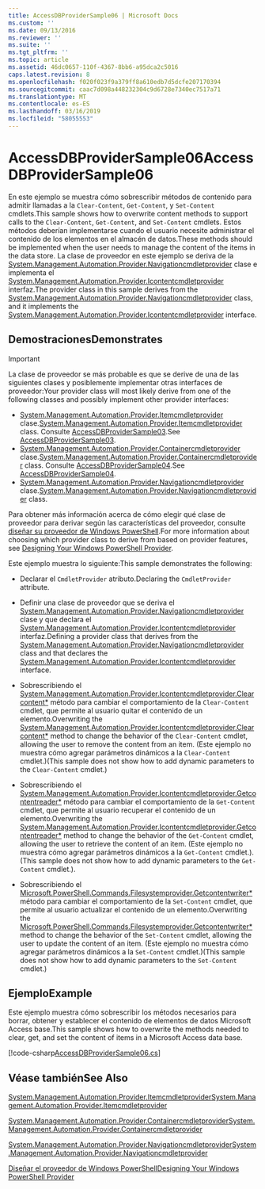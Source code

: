 ```yaml
---
title: AccessDBProviderSample06 | Microsoft Docs
ms.custom: ''
ms.date: 09/13/2016
ms.reviewer: ''
ms.suite: ''
ms.tgt_pltfrm: ''
ms.topic: article
ms.assetid: 46dc0657-110f-4367-8bb6-a95dca2c5016
caps.latest.revision: 8
ms.openlocfilehash: f020f023f9a379ff8a610edb7d5dcfe207170394
ms.sourcegitcommit: caac7d098a448232304c9d6728e7340ec7517a71
ms.translationtype: MT
ms.contentlocale: es-ES
ms.lasthandoff: 03/16/2019
ms.locfileid: "58055553"
---
```

# <a name="accessdbprovidersample06"></a><span data-ttu-id="bdf20-102">AccessDBProviderSample06</span><span class="sxs-lookup"><span data-stu-id="bdf20-102">AccessDBProviderSample06</span></span>

<span data-ttu-id="bdf20-103">En este ejemplo se muestra cómo sobrescribir métodos de contenido para admitir llamadas a la `Clear-Content`, `Get-Content`, y `Set-Content` cmdlets.</span><span class="sxs-lookup"><span data-stu-id="bdf20-103">This sample shows how to overwrite content methods to support calls to the `Clear-Content`, `Get-Content`, and `Set-Content` cmdlets.</span></span> <span data-ttu-id="bdf20-104">Estos métodos deberían implementarse cuando el usuario necesite administrar el contenido de los elementos en el almacén de datos.</span><span class="sxs-lookup"><span data-stu-id="bdf20-104">These methods should be implemented when the user needs to manage the content of the items in the data store.</span></span> <span data-ttu-id="bdf20-105">La clase de proveedor en este ejemplo se deriva de la [System.Management.Automation.Provider.Navigationcmdletprovider](/dotnet/api/System.Management.Automation.Provider.NavigationCmdletProvider) clase e implementa el [ System.Management.Automation.Provider.Icontentcmdletprovider](/dotnet/api/System.Management.Automation.Provider.IContentCmdletProvider) interfaz.</span><span class="sxs-lookup"><span data-stu-id="bdf20-105">The provider class in this sample derives from the [System.Management.Automation.Provider.Navigationcmdletprovider](/dotnet/api/System.Management.Automation.Provider.NavigationCmdletProvider) class, and it implements the [System.Management.Automation.Provider.Icontentcmdletprovider](/dotnet/api/System.Management.Automation.Provider.IContentCmdletProvider) interface.</span></span>

## <a name="demonstrates"></a><span data-ttu-id="bdf20-106">Demostraciones</span><span class="sxs-lookup"><span data-stu-id="bdf20-106">Demonstrates</span></span>

> [!IMPORTANT]
> <span data-ttu-id="bdf20-107">La clase de proveedor se más probable es que se derive de una de las siguientes clases y posiblemente implementar otras interfaces de proveedor:</span><span class="sxs-lookup"><span data-stu-id="bdf20-107">Your provider class will most likely derive from one of the following classes and possibly implement other provider interfaces:</span></span>
>
> -   <span data-ttu-id="bdf20-108">[System.Management.Automation.Provider.Itemcmdletprovider](/dotnet/api/System.Management.Automation.Provider.ItemCmdletProvider) clase.</span><span class="sxs-lookup"><span data-stu-id="bdf20-108">[System.Management.Automation.Provider.Itemcmdletprovider](/dotnet/api/System.Management.Automation.Provider.ItemCmdletProvider) class.</span></span> <span data-ttu-id="bdf20-109">Consulte [AccessDBProviderSample03](./accessdbprovidersample03.md).</span><span class="sxs-lookup"><span data-stu-id="bdf20-109">See [AccessDBProviderSample03](./accessdbprovidersample03.md).</span></span>
> -   <span data-ttu-id="bdf20-110">[System.Management.Automation.Provider.Containercmdletprovider](/dotnet/api/System.Management.Automation.Provider.ContainerCmdletProvider) clase.</span><span class="sxs-lookup"><span data-stu-id="bdf20-110">[System.Management.Automation.Provider.Containercmdletprovider](/dotnet/api/System.Management.Automation.Provider.ContainerCmdletProvider) class.</span></span> <span data-ttu-id="bdf20-111">Consulte [AccessDBProviderSample04](./accessdbprovidersample04.md).</span><span class="sxs-lookup"><span data-stu-id="bdf20-111">See [AccessDBProviderSample04](./accessdbprovidersample04.md).</span></span>
> -   <span data-ttu-id="bdf20-112">[System.Management.Automation.Provider.Navigationcmdletprovider](/dotnet/api/System.Management.Automation.Provider.NavigationCmdletProvider) clase.</span><span class="sxs-lookup"><span data-stu-id="bdf20-112">[System.Management.Automation.Provider.Navigationcmdletprovider](/dotnet/api/System.Management.Automation.Provider.NavigationCmdletProvider) class.</span></span>
>
> <span data-ttu-id="bdf20-113">Para obtener más información acerca de cómo elegir qué clase de proveedor para derivar según las características del proveedor, consulte [diseñar su proveedor de Windows PowerShell](./provider-types.md).</span><span class="sxs-lookup"><span data-stu-id="bdf20-113">For more information about choosing which provider class to derive from based on provider features, see [Designing Your Windows PowerShell Provider](./provider-types.md).</span></span>

<span data-ttu-id="bdf20-114">Este ejemplo muestra lo siguiente:</span><span class="sxs-lookup"><span data-stu-id="bdf20-114">This sample demonstrates the following:</span></span>

- <span data-ttu-id="bdf20-115">Declarar el `CmdletProvider` atributo.</span><span class="sxs-lookup"><span data-stu-id="bdf20-115">Declaring the `CmdletProvider` attribute.</span></span>

- <span data-ttu-id="bdf20-116">Definir una clase de proveedor que se deriva el [System.Management.Automation.Provider.Navigationcmdletprovider](/dotnet/api/System.Management.Automation.Provider.NavigationCmdletProvider) clase y que declara el [ System.Management.Automation.Provider.Icontentcmdletprovider](/dotnet/api/System.Management.Automation.Provider.IContentCmdletProvider) interfaz.</span><span class="sxs-lookup"><span data-stu-id="bdf20-116">Defining a provider class that derives from the [System.Management.Automation.Provider.Navigationcmdletprovider](/dotnet/api/System.Management.Automation.Provider.NavigationCmdletProvider) class and that declares the [System.Management.Automation.Provider.Icontentcmdletprovider](/dotnet/api/System.Management.Automation.Provider.IContentCmdletProvider) interface.</span></span>

- <span data-ttu-id="bdf20-117">Sobrescribiendo el [System.Management.Automation.Provider.Icontentcmdletprovider.Clearcontent\*](/dotnet/api/System.Management.Automation.Provider.IContentCmdletProvider.ClearContent) método para cambiar el comportamiento de la `Clear-Content` cmdlet, que permite al usuario quitar el contenido de un elemento.</span><span class="sxs-lookup"><span data-stu-id="bdf20-117">Overwriting the [System.Management.Automation.Provider.Icontentcmdletprovider.Clearcontent\*](/dotnet/api/System.Management.Automation.Provider.IContentCmdletProvider.ClearContent) method to change the behavior of the `Clear-Content` cmdlet, allowing the user to remove the content from an item.</span></span> <span data-ttu-id="bdf20-118">(Este ejemplo no muestra cómo agregar parámetros dinámicos a la `Clear-Content` cmdlet.)</span><span class="sxs-lookup"><span data-stu-id="bdf20-118">(This sample does not show how to add dynamic parameters to the `Clear-Content` cmdlet.)</span></span>

- <span data-ttu-id="bdf20-119">Sobrescribiendo el [System.Management.Automation.Provider.Icontentcmdletprovider.Getcontentreader\*](/dotnet/api/System.Management.Automation.Provider.IContentCmdletProvider.GetContentReader) método para cambiar el comportamiento de la `Get-Content` cmdlet, que permite al usuario recuperar el contenido de un elemento.</span><span class="sxs-lookup"><span data-stu-id="bdf20-119">Overwriting the [System.Management.Automation.Provider.Icontentcmdletprovider.Getcontentreader\*](/dotnet/api/System.Management.Automation.Provider.IContentCmdletProvider.GetContentReader) method to change the behavior of the `Get-Content` cmdlet, allowing the user to retrieve the content of an item.</span></span> <span data-ttu-id="bdf20-120">(Este ejemplo no muestra cómo agregar parámetros dinámicos a la `Get-Content` cmdlet.).</span><span class="sxs-lookup"><span data-stu-id="bdf20-120">(This sample does not show how to add dynamic parameters to the `Get-Content` cmdlet.).</span></span>

- <span data-ttu-id="bdf20-121">Sobrescribiendo el [Microsoft.PowerShell.Commands.Filesystemprovider.Getcontentwriter\*](/dotnet/api/Microsoft.PowerShell.Commands.FileSystemProvider.GetContentWriter) método para cambiar el comportamiento de la `Set-Content` cmdlet, que permite al usuario actualizar el contenido de un elemento.</span><span class="sxs-lookup"><span data-stu-id="bdf20-121">Overwriting the [Microsoft.PowerShell.Commands.Filesystemprovider.Getcontentwriter\*](/dotnet/api/Microsoft.PowerShell.Commands.FileSystemProvider.GetContentWriter) method to change the behavior of the `Set-Content` cmdlet, allowing the user to update the content of an item.</span></span> <span data-ttu-id="bdf20-122">(Este ejemplo no muestra cómo agregar parámetros dinámicos a la `Set-Content` cmdlet.)</span><span class="sxs-lookup"><span data-stu-id="bdf20-122">(This sample does not show how to add dynamic parameters to the `Set-Content` cmdlet.)</span></span>

## <a name="example"></a><span data-ttu-id="bdf20-123">Ejemplo</span><span class="sxs-lookup"><span data-stu-id="bdf20-123">Example</span></span>

<span data-ttu-id="bdf20-124">Este ejemplo muestra cómo sobrescribir los métodos necesarios para borrar, obtener y establecer el contenido de elementos de datos Microsoft Access base.</span><span class="sxs-lookup"><span data-stu-id="bdf20-124">This sample shows how to overwrite the methods needed to clear, get, and set the content of items in a Microsoft Access data base.</span></span>

[!code-csharp[AccessDBProviderSample06.cs](../../powershell-sdk-samples/SDK-2.0/csharp/AccessDBProviderSample06/AccessDBProviderSample06.cs#L11-L2399 "AccessDBProviderSample06.cs")]

## <a name="see-also"></a><span data-ttu-id="bdf20-125">Véase también</span><span class="sxs-lookup"><span data-stu-id="bdf20-125">See Also</span></span>

[<span data-ttu-id="bdf20-126">System.Management.Automation.Provider.Itemcmdletprovider</span><span class="sxs-lookup"><span data-stu-id="bdf20-126">System.Management.Automation.Provider.Itemcmdletprovider</span></span>](/dotnet/api/System.Management.Automation.Provider.ItemCmdletProvider)

[<span data-ttu-id="bdf20-127">System.Management.Automation.Provider.Containercmdletprovider</span><span class="sxs-lookup"><span data-stu-id="bdf20-127">System.Management.Automation.Provider.Containercmdletprovider</span></span>](/dotnet/api/System.Management.Automation.Provider.ContainerCmdletProvider)

[<span data-ttu-id="bdf20-128">System.Management.Automation.Provider.Navigationcmdletprovider</span><span class="sxs-lookup"><span data-stu-id="bdf20-128">System.Management.Automation.Provider.Navigationcmdletprovider</span></span>](/dotnet/api/System.Management.Automation.Provider.NavigationCmdletProvider)

[<span data-ttu-id="bdf20-129">Diseñar el proveedor de Windows PowerShell</span><span class="sxs-lookup"><span data-stu-id="bdf20-129">Designing Your Windows PowerShell Provider</span></span>](./provider-types.md)